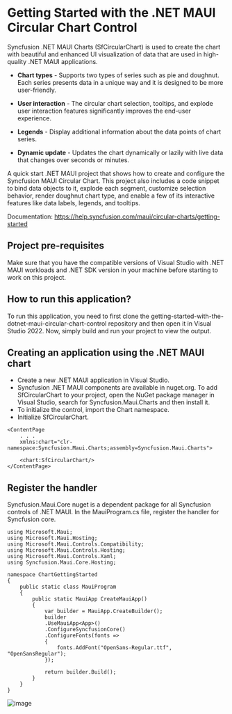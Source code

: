 # Getting Started with the .NET MAUI Circular Chart Control
Syncfusion .NET MAUI Charts (SfCircularChart) is used to create the chart with beautiful and enhanced UI visualization of data that are used in high-quality .NET MAUI applications.
* **Chart types** - Supports two types of series such as pie and doughnut. Each series presents data in a unique way and it is designed to be more user-friendly.

* **User interaction** - The circular chart selection, tooltips, and explode user interaction features significantly improves the end-user experience.

* **Legends** - Display additional information about the data points of chart series.

* **Dynamic update** - Updates the chart dynamically or lazily with live data that changes over seconds or minutes.
  
A quick start .NET MAUI project that shows how to create and configure the Syncfusion MAUI Circular Chart. This project also includes a code snippet to bind data objects to it, explode each segment, customize selection behavior, render doughnut chart type, and enable a few of its interactive features like data labels, legends, and tooltips.

Documentation: https://help.syncfusion.com/maui/circular-charts/getting-started 

## Project pre-requisites

Make sure that you have the compatible versions of Visual Studio with .NET MAUI workloads and .NET SDK version in your machine before starting to work on this project.

## How to run this application?

To run this application, you need to first clone the getting-started-with-the-dotnet-maui-circular-chart-control repository and then open it in Visual Studio 2022. Now, simply build and run your project to view the output.

## Creating an application using the .NET MAUI chart
* Create a new .NET MAUI application in Visual Studio.
* Syncfusion .NET MAUI components are available in nuget.org. To add SfCircularChart to your project, open the NuGet package manager in Visual Studio, search for Syncfusion.Maui.Charts and then install it.
* To initialize the control, import the Chart namespace.
* Initialize SfCircularChart.

```XAML
<ContentPage   
    . . .
    xmlns:chart="clr-namespace:Syncfusion.Maui.Charts;assembly=Syncfusion.Maui.Charts">

    <chart:SfCircularChart/>
</ContentPage>
```

## Register the handler
Syncfusion.Maui.Core nuget is a dependent package for all Syncfusion controls of .NET MAUI. In the MauiProgram.cs file, register the handler for Syncfusion core.

```XAML
using Microsoft.Maui;
using Microsoft.Maui.Hosting;
using Microsoft.Maui.Controls.Compatibility;
using Microsoft.Maui.Controls.Hosting;
using Microsoft.Maui.Controls.Xaml;
using Syncfusion.Maui.Core.Hosting;

namespace ChartGettingStarted
{
    public static class MauiProgram
    {
        public static MauiApp CreateMauiApp()
        {
            var builder = MauiApp.CreateBuilder();
            builder
            .UseMauiApp<App>()
            .ConfigureSyncfusionCore()
            .ConfigureFonts(fonts =>
            {
                fonts.AddFont("OpenSans-Regular.ttf", "OpenSansRegular");
            });

            return builder.Build();
        }
    }
}
```

![image](https://github.com/SuryaKaran2143/getting-started-with-the-dotnet-maui-circular-chart-control/assets/113962276/81f55193-5ab7-4f28-a64a-4f67c87f4544)
